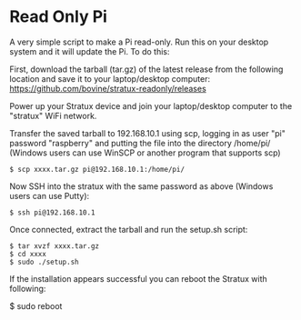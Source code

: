 # Read Only Pi

A very simple script to make a Pi read-only. Run this on your
desktop system and it will update the Pi. To do this:

First, download the tarball (tar.gz) of the latest release from the following
location and save it to your laptop/desktop computer:
https://github.com/bovine/stratux-readonly/releases

Power up your Stratux device and join your laptop/desktop computer
to the "stratux" WiFi network.

Transfer the saved tarball to 192.168.10.1 using scp,
logging in as user "pi" password "raspberry" and putting the file into
the directory /home/pi/ (Windows users can use WinSCP or another program
that supports scp)

    $ scp xxxx.tar.gz pi@192.168.10.1:/home/pi/

Now SSH into the stratux with the same password as above (Windows users can use Putty):

    $ ssh pi@192.168.10.1

Once connected, extract the tarball and run the setup.sh script:

    $ tar xvzf xxxx.tar.gz
    $ cd xxxx
    $ sudo ./setup.sh

If the installation appears successful you can reboot the Stratux with following:

   $ sudo reboot


